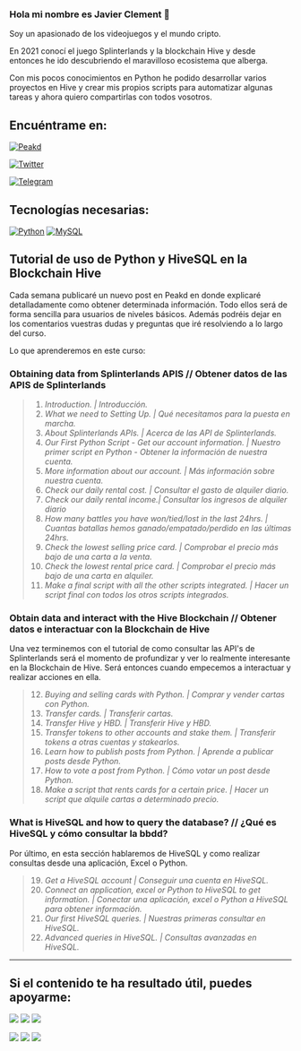 ### Hola mi nombre es Javier Clement 👋

Soy un apasionado de los videojuegos y el mundo cripto.

En 2021 conocí el juego Splinterlands y la blockchain Hive y desde entonces he ido descubriendo el maravilloso ecosistema que alberga.

Con mis pocos conocimientos en Python he podido desarrollar varios proyectos en Hive y crear mis propios scripts para automatizar algunas tareas y ahora quiero compartirlas con todos vosotros.

## Encuéntrame en:

[![Peakd](https://img.shields.io/badge/Peakd-@javivisan-e31337?style=for-the-badge&logo=hive_blockchain&logoColor=white&labelColor=101010)](https://peakd.com/@javivisan)

[![Twitter](https://img.shields.io/badge/Twitter-@javi2san-1DA1F2?style=for-the-badge&logo=twitter&logoColor=white&labelColor=101010)](https://twitter.com/javi2san)

[![Telegram](https://img.shields.io/badge/Telegram-@javivisanph-23aaeb?style=for-the-badge&logo=telegram&logoColor=white&labelColor=101010)](https://t.me/javivisanph)

## Tecnologías necesarias:

[![Python](https://img.shields.io/badge/Python-yellow?style=for-the-badge&logo=python&logoColor=white&labelColor=101010)]() [![MySQL](https://img.shields.io/badge/MySQL-4479A1?style=for-the-badge&logo=mysql&logoColor=white&labelColor=101010)]()

## Tutorial de uso de Python y HiveSQL en la Blockchain Hive

Cada semana publicaré un nuevo post en Peakd en donde explicaré detalladamente como obtener determinada información. Todo ellos será de forma sencilla para usuarios de niveles básicos. Además podréis dejar en los comentarios vuestras dudas y preguntas que iré resolviendo a lo largo del curso.

Lo que aprenderemos en este curso:

### Obtaining data from Splinterlands APIS // Obtener datos de las APIS de Splinterlands

> 1. *Introduction. | Introducción.*
> 2. *What we need to Setting Up. | Qué necesitamos para la puesta en marcha.*
> 3. *About Splinterlands APIs. | Acerca de las API de Splinterlands.*
> 4. *Our First Python Script - Get our account information. | Nuestro primer script en Python - Obtener la información de nuestra cuenta.*
> 5. *More information about our account. | Más información sobre nuestra cuenta.*
> 6. *Check our daily rental cost. | Consultar el gasto de alquiler diario.*
> 7. *Check our daily rental income.| Consultar los ingresos de alquiler diario*
> 8. *How many battles you have won/tied/lost in the last 24hrs. | Cuantas batallas hemos ganado/empatado/perdido en las últimas 24hrs.*
> 9. *Check the lowest selling price card. | Comprobar el precio más bajo de una carta a la venta.*
> 10. *Check the lowest rental price card. | Comprobar el precio más bajo de una carta en alquiler.*
> 11. *Make a final script with all the other scripts integrated. | Hacer un script final con todos los otros scripts integrados.*

### Obtain data and interact with the Hive Blockchain // Obtener datos e interactuar con la Blockchain de Hive

Una vez terminemos con el tutorial de como consultar las API's de Splinterlands será el momento de profundizar y ver lo realmente interesante en la Blockchain de Hive. Será entonces cuando empecemos a interactuar y realizar acciones en ella. 

> 12. *Buying and selling cards with Python. | Comprar y vender cartas con Python.*
> 13. *Transfer cards. | Transferir cartas.*
> 14. *Transfer Hive y HBD. | Transferir Hive y HBD.*
> 15. *Transfer tokens to other accounts and stake them. | Transferir tokens a otras cuentas y stakearlos.*
> 16. *Learn how to publish posts from Python. | Aprende a publicar posts desde Python.*
> 17. *How to vote a post from Python. | Cómo votar un post desde Python.*
> 18. *Make a script that rents cards for a certain price. | Hacer un script que alquile cartas a determinado precio.*

### What is HiveSQL and how to query the database? // ¿Qué es HiveSQL y cómo consultar la bbdd?

Por último, en esta sección hablaremos de HiveSQL y como realizar consultas desde una aplicación, Excel o Python.

> 19. *Get a HiveSQL account | Conseguir una cuenta en HiveSQL.*
> 20. *Connect an application, excel or Python to HiveSQL to get information. | Conectar una aplicación, excel o Python a HiveSQL para obtener información.*
> 21. *Our first HiveSQL queries. | Nuestras primeras consultar en HiveSQL.*
> 22. *Advanced queries in HiveSQL. | Consultas avanzadas en HiveSQL.*

---

## Si el contenido te ha resultado útil, puedes apoyarme:

[![](https://img.shields.io/badge/1%20HIVE-8e8e8e?style=for-the-badge&labelColor=101010)](https://hivesigner.com/sign/transfer?to=javivisan&amount=1%20HIVE) [![](https://img.shields.io/badge/5%20HIVE-8e8e8e?style=for-the-badge&labelColor=101010)](https://hivesigner.com/sign/transfer?to=javivisan&amount=5%20HIVE) [![](https://img.shields.io/badge/10%20HIVE-8e8e8e?style=for-the-badge&labelColor=101010)](https://hivesigner.com/sign/transfer?to=javivisan&amount=10%20HIVE)

[![](https://img.shields.io/badge/1%20HBD-8e8e8e?style=for-the-badge&labelColor=101010)](https://hivesigner.com/sign/transfer?to=javivisan&amount=1%20HBD) [![](https://img.shields.io/badge/5%20HBD-8e8e8e?style=for-the-badge&labelColor=101010)](https://hivesigner.com/sign/transfer?to=javivisan&amount=5%20HBD) [![](https://img.shields.io/badge/10%20HBD-8e8e8e?style=for-the-badge&labelColor=101010)](https://hivesigner.com/sign/transfer?to=javivisan&amount=10%20HBD)
